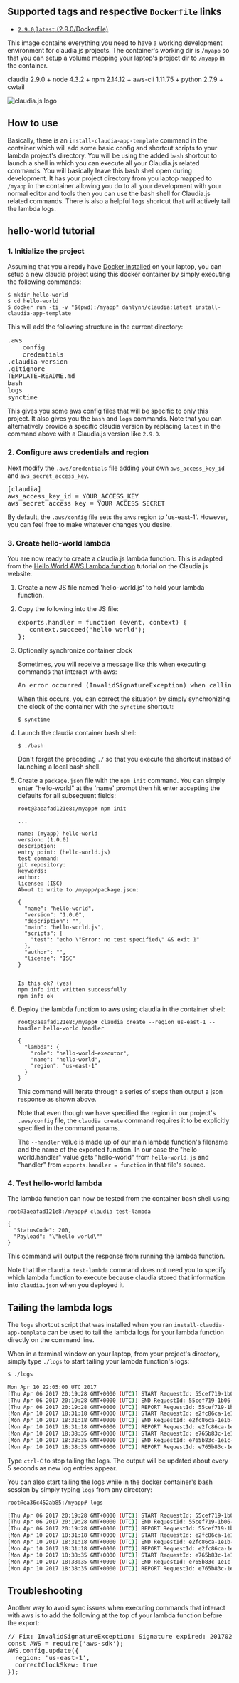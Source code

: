 ## Supported tags and respective `Dockerfile` links

+ [`2.9.0`,`latest` (2.9.0/Dockerfile)](https://github.com/danlynn/claudia/blob/2.9.0/Dockerfile)


This image contains everything you need to have a working development environment for claudia.js projects.  The container's working dir is `/myapp` so that you can setup a volume mapping your laptop's project dir to `/myapp` in the container.

claudia 2.9.0 + node 4.3.2 + npm 2.14.12 + aws-cli 1.11.75 + python 2.7.9 + cwtail

![claudia.js logo](https://raw.githubusercontent.com/danlynn/claudia/master/claudiajs.png)


## How to use

Basically, there is an `install-claudia-app-template` command in the container which will add some basic config and shortcut scripts to your lambda project's directory.  You will be using the added `bash` shortcut to launch a shell in which you can execute all your Claudia.js related commands.  You will basically leave this bash shell open during development.  It has your project directory from you laptop mapped to `/myapp` in the container allowing you do to all your development with your normal editor and tools then you can use the bash shell for Claudia.js related commands.  There is also a helpful `logs` shortcut that will actively tail the lambda logs.

## hello-world tutorial

### 1. Initialize the project

Assuming that you already have [Docker installed](https://www.docker.com/community-edition) on your laptop, you can setup a new claudia project using this docker container by simply executing the following commands:

```
$ mkdir hello-world
$ cd hello-world
$ docker run -ti -v "$(pwd):/myapp" danlynn/claudia:latest install-claudia-app-template
```

This will add the following structure in the current directory:

<pre>
.aws
    config
    credentials
.claudia-version
.gitignore
TEMPLATE-README.md
bash
logs
synctime
</pre>

This gives you some aws config files that will be specific to only this project.  It also gives you the `bash` and `logs` commands.  Note that you can alternatively provide a specific claudia version by replacing `latest` in the command above with a Claudia.js version like `2.9.0`.

### 2. Configure aws credentials and region

Next modify the `.aws/credentials` file adding your own `aws_access_key_id` and `aws_secret_access_key`.

<pre>
[claudia]
aws_access_key_id = YOUR_ACCESS_KEY
aws_secret_access_key = YOUR_ACCESS_SECRET
</pre>

By default, the `.aws/config` file sets the aws region to 'us-east-1'.  However, you can feel free to make whatever changes you desire.

### 3. Create hello-world lambda

You are now ready to create a claudia.js lambda function.  This is adapted from the [Hello World AWS Lambda function](https://www.claudiajs.com/tutorials/hello-world-lambda.html) tutorial on the Claudia.js website.

1. Create a new JS file named 'hello-world.js' to hold your lambda function.

2. Copy the following into the JS file:

   <pre>
   exports.handler = function (event, context) {
      context.succeed('hello world');
   };
   </pre>

3. Optionally synchronize container clock

   Sometimes, you will receive a message like this when executing commands that interact with aws:
   
   <pre>
   An error occurred (InvalidSignatureException) when calling the FilterLogEvents operation: Signature expired: 20170406T184748Z is now earlier than 20170406T190807Z (20170406T191307Z - 5 min.)
   </pre>
   
   When this occurs, you can correct the situation by simply synchronizing the clock of the container with the `synctime` shortcut:
   
   ```
   $ synctime
   ```

4. Launch the claudia container bash shell:

   ```
   $ ./bash
   ```
   
   Don't forget the preceding `./` so that you execute the shortcut instead of launching a local bash shell.
   
5. Create a `package.json` file with the `npm init` command.  You can simply enter "hello-world" at the 'name' prompt then hit enter accepting the defaults for all subsequent fields:

   ```
   root@3aeafad121e8:/myapp# npm init
   
   ...
   
   name: (myapp) hello-world
   version: (1.0.0) 
   description: 
   entry point: (hello-world.js) 
   test command: 
   git repository: 
   keywords: 
   author: 
   license: (ISC) 
   About to write to /myapp/package.json:
   
   {
     "name": "hello-world",
     "version": "1.0.0",
     "description": "",
     "main": "hello-world.js",
     "scripts": {
       "test": "echo \"Error: no test specified\" && exit 1"
     },
     "author": "",
     "license": "ISC"
   }
   
   
   Is this ok? (yes) 
   npm info init written successfully
   npm info ok 
   ```
      
6. Deploy the lambda function to aws using claudia in the container shell:

   ```
   root@3aeafad121e8:/myapp# claudia create --region us-east-1 --handler hello-world.handler
   
   {
     "lambda": {
       "role": "hello-world-executor",
       "name": "hello-world",
       "region": "us-east-1"
     }
   }
   ```

   This command will iterate through a series of steps then output a json response as shown above.
   
   Note that even though we have specified the region in our project's `.aws/config` file, the `claudia create` command requires it to be explicitly specified in the command params.
   
   The `--handler` value is made up of our main lambda function's filename and the name of the exported function.  In our case the "hello-world.handler" value gets "hello-world" from `hello-world.js` and "handler" from `exports.handler = function` in that file's source.
   
### 4. Test hello-world lambda

The lambda function can now be tested from the container bash shell using:

```
root@3aeafad121e8:/myapp# claudia test-lambda

{
  "StatusCode": 200,
  "Payload": "\"hello world\""
}
```

This command will output the response from running the lambda function.

Note that the `claudia test-lambda` command does not need you to specify which lambda function to execute because claudia stored that information into `claudia.json` when you deployed it.

## Tailing the lambda logs

The `logs` shortcut script that was installed when you ran `install-claudia-app-template` can be used to tail the lambda logs for your lambda function directly on the command line.

When in a terminal window on your laptop, from your project's directory, simply type `./logs` to start tailing your lambda function's logs:

```bash
$ ./logs

Mon Apr 10 22:05:00 UTC 2017
[Thu Apr 06 2017 20:19:28 GMT+0000 (UTC)] START RequestId: 55cef719-1b06-11e7-8c6d-bb2dae4ced5e Version: $LATEST
[Thu Apr 06 2017 20:19:28 GMT+0000 (UTC)] END RequestId: 55cef719-1b06-11e7-8c6d-bb2dae4ced5e
[Thu Apr 06 2017 20:19:28 GMT+0000 (UTC)] REPORT RequestId: 55cef719-1b06-11e7-8c6d-bb2dae4ced5e	Duration: 10.81 ms	Billed Duration: 100 ms 	Memory Size: 128 MB	Max Memory Used: 16 MB	
[Mon Apr 10 2017 18:31:18 GMT+0000 (UTC)] START RequestId: e2fc86ca-1e1b-11e7-a0c2-25da365b9505 Version: $LATEST
[Mon Apr 10 2017 18:31:18 GMT+0000 (UTC)] END RequestId: e2fc86ca-1e1b-11e7-a0c2-25da365b9505
[Mon Apr 10 2017 18:31:18 GMT+0000 (UTC)] REPORT RequestId: e2fc86ca-1e1b-11e7-a0c2-25da365b9505	Duration: 14.15 ms	Billed Duration: 100 ms 	Memory Size: 128 MB	Max Memory Used: 16 MB	
[Mon Apr 10 2017 18:38:35 GMT+0000 (UTC)] START RequestId: e765b83c-1e1c-11e7-bf14-85f7ae2e31d9 Version: $LATEST
[Mon Apr 10 2017 18:38:35 GMT+0000 (UTC)] END RequestId: e765b83c-1e1c-11e7-bf14-85f7ae2e31d9
[Mon Apr 10 2017 18:38:35 GMT+0000 (UTC)] REPORT RequestId: e765b83c-1e1c-11e7-bf14-85f7ae2e31d9	Duration: 37.22 ms	Billed Duration: 100 ms 	Memory Size: 128 MB	Max Memory Used: 16 MB	
```

Type `ctrl-C` to stop tailing the logs.  The output will be updated about every 5 seconds as new log entries appear.

You can also start tailing the logs while in the docker container's bash session by simply typing `logs` from any directory:

```bash
root@ea36c452ab85:/myapp# logs

[Thu Apr 06 2017 20:19:28 GMT+0000 (UTC)] START RequestId: 55cef719-1b06-11e7-8c6d-bb2dae4ced5e Version: $LATEST
[Thu Apr 06 2017 20:19:28 GMT+0000 (UTC)] END RequestId: 55cef719-1b06-11e7-8c6d-bb2dae4ced5e
[Thu Apr 06 2017 20:19:28 GMT+0000 (UTC)] REPORT RequestId: 55cef719-1b06-11e7-8c6d-bb2dae4ced5e	Duration: 10.81 ms	Billed Duration: 100 ms 	Memory Size: 128 MB	Max Memory Used: 16 MB	
[Mon Apr 10 2017 18:31:18 GMT+0000 (UTC)] START RequestId: e2fc86ca-1e1b-11e7-a0c2-25da365b9505 Version: $LATEST
[Mon Apr 10 2017 18:31:18 GMT+0000 (UTC)] END RequestId: e2fc86ca-1e1b-11e7-a0c2-25da365b9505
[Mon Apr 10 2017 18:31:18 GMT+0000 (UTC)] REPORT RequestId: e2fc86ca-1e1b-11e7-a0c2-25da365b9505	Duration: 14.15 ms	Billed Duration: 100 ms 	Memory Size: 128 MB	Max Memory Used: 16 MB	
[Mon Apr 10 2017 18:38:35 GMT+0000 (UTC)] START RequestId: e765b83c-1e1c-11e7-bf14-85f7ae2e31d9 Version: $LATEST
[Mon Apr 10 2017 18:38:35 GMT+0000 (UTC)] END RequestId: e765b83c-1e1c-11e7-bf14-85f7ae2e31d9
[Mon Apr 10 2017 18:38:35 GMT+0000 (UTC)] REPORT RequestId: e765b83c-1e1c-11e7-bf14-85f7ae2e31d9	Duration: 37.22 ms	Billed Duration: 100 ms 	Memory Size: 128 MB	Max Memory Used: 16 MB	
```

## Troubleshooting

Another way to avoid sync issues when executing commands that interact with aws is to add the following at the top of your lambda function before the export:

<pre>
// Fix: InvalidSignatureException: Signature expired: 20170223T053320Z is now earlier than 20170223T150109Z (20170223T150609Z - 5 min.)
const AWS = require('aws-sdk');
AWS.config.update({
  region: 'us-east-1',
  correctClockSkew: true
});
</pre>
